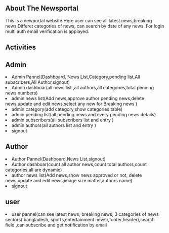 ## About The Newsportal
This is a newportal website.Here user can see all latest news,breaking news,Differet categories of news, can search by date of any news.
For login multi auth email verification is applayed.


##  Activities

<h2>Admin</h2>
<li>Admin Pannel(Dashboard, News List,Category,pending list,All subscribers,All Author,signout)</li>					
<li>Admin dashboar(all news list ,all authors,all categories,total pending news numbers)	</li>					
<li>admin news list(Add news,approve author pending news,delete news,update and edit news,select any new for Breaking news )	</li>					
<li>admin category(add category,show categories table)	</li>					
<li>admin pending list(all pending news and every pending news details)	</li>					
<li>admin subscribers(all subscribers list and entry  )</li>						
<li>admin authors(all authors list and entry )</li>						
<li>signout	</li>

<h2>Author	</h2>					
<li>Author Pannel(Dashboard,News List,signout)			</li>			
<li>Author dashboar(count all author news,count total authors,count categories,all are dynamic)		</li>				
<li>author news list(Add news,show news approved or not, delete news,update and edit news,image size matter,authors name)	</li>					
<li>signout		</li>

<h2>user</h2>	
<li>user pannel(can see latest news, breaking news, 3 categories of news sectors( bangladesh, sports,entertainment news),footer,header),search field ,can subscribe and get notification by email	</li>										
